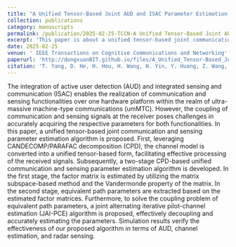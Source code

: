 ```yaml
---
title: "A Unified Tensor-Based Joint AUD and ISAC Parameter Estimation With Large-Scale User Access"
collection: publications
category: manuscripts
permalink: /publication/2025-02-25-TCCN-A Unified Tensor-Based Joint AUD and ISAC Parameter Estimation With Large-Scale User Access-number-22
excerpt: 'This paper is about a unified tensor-based joint communication and sensing parameter estimation algorithm.'
date: 2025-02-25
venue: ' IEEE Transactions on Cognitive Communications and Networking'
paperurl: 'http://dongxuanBIT.github.io/files/A_Unified_Tensor-Based_Joint_AUD_and_ISAC_Parameter_Estimation_With_Large-Scale_User_Access.pdf'
citation: 'T. Yang, D. He, H. Hou, H. Wang, H. Yin, Y. Huang, Z. Wang, and T. Q.S. Quek, &quot;A Unified Tensor-Based Joint AUD and ISAC Parameter Estimation With Large-Scale User Access,&quot; <i>IEEE Trans. Cogn. Commun. Netw.</i>, Early Access, Feb. 2025.'
---
```


The integration of active user detection (AUD) and integrated sensing and communication (ISAC) enables the realization of communication and sensing functionalities over one hardware platform within the realm of ultra-massive machine-type communications (umMTC). However, the coupling of communication and sensing signals at the receiver poses challenges in accurately acquiring the respective parameters for both functionalities. In this paper, a unified tensor-based joint communication and sensing parameter estimation algorithm is proposed. First, leveraging CANDECOMP/PARAFAC decomposition (CPD), the channel model is converted into a unified tensor-based form, facilitating effective processing of the received signals. Subsequently, a two-stage CPD-based unified communication and sensing parameter estimation algorithm is developed. In the first stage, the factor matrix is estimated by utilizing the matrix subspace-based method and the Vandermonde property of the matrix. In the second stage, equivalent path parameters are extracted based on the estimated factor matrices. Furthermore, to solve the coupling problem of equivalent path parameters, a joint alternating iterative pilot-channel estimation (JAI-PCE) algorithm is proposed, effectively decoupling and accurately estimating the parameters. Simulation results verify the effectiveness of our proposed algorithm in terms of AUD, channel estimation, and radar sensing.